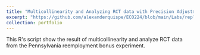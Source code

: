 ```yaml
---
title: "Multicollinearity and Analyzing RCT data with Precision Adjustment"
excerpt: "https://github.com/alexanderquispe/ECO224/blob/main/Labs/replication_3/group3_lab3_Rscript.ipynb"
collection: portfolio
---
```


This R's script show the result of multicollinearity and analyze RCT data from the Pennsylvania reemployment bonus experiment. 
